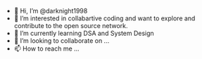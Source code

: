 - 👋 Hi, I’m @darknight1998
- 👀 I’m interested in collabartive coding and want to explore and contribute to the open source network.
- 🌱 I’m currently learning DSA and System Design 
- 💞️ I’m looking to collaborate on ...
- 📫 How to reach me ...

<!---
darknight1998/darknight1998 is a ✨ special ✨ repository because its `README.md` (this file) appears on your GitHub profile.
You can click the Preview link to take a look at your changes.
--->

